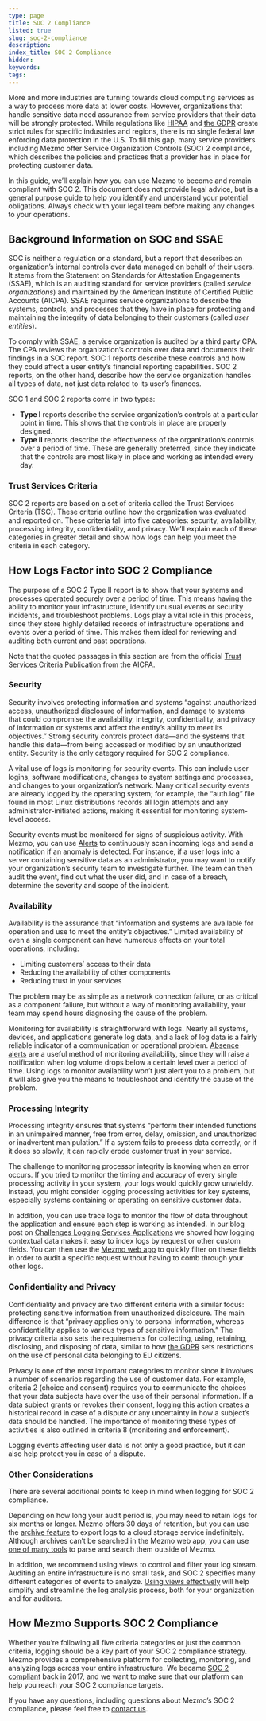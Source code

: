 ```yaml
---
type: page
title: SOC 2 Compliance
listed: true
slug: soc-2-compliance
description: 
index_title: SOC 2 Compliance
hidden: 
keywords: 
tags: 
---
```



More and more industries are turning towards cloud computing services as a way to process more data at lower costs. However, organizations that handle sensitive data need assurance from service providers that their data will be strongly protected. While regulations like [HIPAA](/docs/hipaa-compliance) and [the GDPR](/docs/gdpr-compliance) create strict rules for specific industries and regions, there is no single federal law enforcing data protection in the U.S. To fill this gap, many service providers including Mezmo offer Service Organization Controls (SOC) 2 compliance, which describes the policies and practices that a provider has in place for protecting customer data.

In this guide, we’ll explain how you can use Mezmo to become and remain compliant with SOC 2. This document does not provide legal advice, but is a general purpose guide to help you identify and understand your potential obligations. Always check with your legal team before making any changes to your operations.

## Background Information on SOC and SSAE

SOC is neither a regulation or a standard, but a report that describes an organization’s internal controls over data managed on behalf of their users. It stems from the Statement on Standards for Attestation Engagements (SSAE), which is an auditing standard for service providers (called _service organizations_) and maintained by the American Institute of Certified Public Accounts (AICPA). SSAE requires service organizations to describe the systems, controls, and processes that they have in place for protecting and maintaining the integrity of data belonging to their customers (called _user entities_).

To comply with SSAE, a service organization is audited by a third party CPA. The CPA reviews the organization’s controls over data and documents their findings in a SOC report. SOC 1 reports describe these controls and how they could affect a user entity’s financial reporting capabilities. SOC 2 reports, on the other hand, describe how the service organization handles all types of data, not just data related to its user’s finances.

SOC 1 and SOC 2 reports come in two types:

- **Type I** reports describe the service organization’s controls at a particular point in time. This shows that the controls in place are properly designed.
- **Type II** reports describe the effectiveness of the organization’s controls over a period of time. These are generally preferred, since they indicate that the controls are most likely in place and working as intended every day.

### Trust Services Criteria

SOC 2 reports are based on a set of criteria called the Trust Services Criteria (TSC). These criteria outline how the organization was evaluated and reported on. These criteria fall into five categories: security, availability, processing integrity, confidentiality, and privacy. We’ll explain each of these categories in greater detail and show how logs can help you meet the criteria in each category.

## How Logs Factor into SOC 2 Compliance

The purpose of a SOC 2 Type II report is to show that your systems and processes operated securely over a period of time. This means having the ability to monitor your infrastructure, identify unusual events or security incidents, and troubleshoot problems. Logs play a vital role in this process, since they store highly detailed records of infrastructure operations and events over a period of time. This makes them ideal for reviewing and auditing both current and past operations.

Note that the quoted passages in this section are from the official [Trust Services Criteria Publication](https://www.aicpa.org/content/dam/aicpa/interestareas/frc/assuranceadvisoryservices/downloadabledocuments/trust-services-criteria.pdf) from the AICPA.

### Security

Security involves protecting information and systems “against unauthorized access, unauthorized disclosure of information, and damage to systems that could compromise the availability, integrity, confidentiality, and privacy of information or systems and affect the entity’s ability to meet its objectives.” Strong security controls protect data—and the systems that handle this data—from being accessed or modified by an unauthorized entity. Security is the only category required for SOC 2 compliance.

A vital use of logs is monitoring for security events. This can include user logins, software modifications, changes to system settings and processes, and changes to your organization’s network. Many critical security events are already logged by the operating system; for example, the “auth.log” file found in most Linux distributions records all login attempts and any administrator-initiated actions, making it essential for monitoring system-level access.

Security events must be monitored for signs of suspicious activity. With Mezmo, you can use [Alerts](/docs/add-alerts-to-views) to continuously scan incoming logs and send a notification if an anomaly is detected. For instance, if a user logs into a server containing sensitive data as an administrator, you may want to notify your organization’s security team to investigate further. The team can then audit the event, find out what the user did, and in case of a breach, determine the severity and scope of the incident.

### Availability

Availability is the assurance that “information and systems are available for operation and use to meet the entity’s objectives.” Limited availability of even a single component can have numerous effects on your total operations, including:

- Limiting customers’ access to their data
- Reducing the availability of other components
- Reducing trust in your services

The problem may be as simple as a network connection failure, or as critical as a component failure, but without a way of monitoring availability, your team may spend hours diagnosing the cause of the problem.

Monitoring for availability is straightforward with logs. Nearly all systems, devices, and applications generate log data, and a lack of log data is a fairly reliable indicator of a communication or operational problem. [Absence alerts](https://mezmo.com/blog/mezmo-absence-alerting/) are a useful method of monitoring availability, since they will raise a notification when log volume drops below a certain level over a period of time. Using logs to monitor availability won’t just alert you to a problem, but it will also give you the means to troubleshoot and identify the cause of the problem.

### Processing Integrity

Processing integrity ensures that systems “perform their intended functions in an unimpaired manner, free from error, delay, omission, and unauthorized or inadvertent manipulation.” If a system fails to process data correctly, or if it does so slowly, it can rapidly erode customer trust in your service.

The challenge to monitoring processor integrity is knowing when an error occurs. If you tried to monitor the timing and accuracy of every single processing activity in your system, your logs would quickly grow unwieldy. Instead, you might consider logging processing activities for key systems, especially systems containing or operating on sensitive customer data.

In addition, you can use trace logs to monitor the flow of data throughout the application and ensure each step is working as intended. In our blog post on [Challenges Logging Services Applications](https://www.mezmo.com/blog/challenges-with-logging-serverless-applications) we showed how logging contextual data makes it easy to index logs by request or other custom fields. You can then use the [Mezmo web app](https://app.Mezmo.com/) to quickly filter on these fields in order to audit a specific request without having to comb through your other logs.

### Confidentiality and Privacy

Confidentiality and privacy are two different criteria with a similar focus: protecting sensitive information from unauthorized disclosure. The main difference is that “privacy applies only to personal information, whereas confidentiality applies to various types of sensitive information.” The privacy criteria also sets the requirements for collecting, using, retaining, disclosing, and disposing of data, similar to how [the GDPR](https://www.mezmo.com/gdpr) sets restrictions on the use of personal data belonging to EU citizens.

Privacy is one of the most important categories to monitor since it involves a number of scenarios regarding the use of customer data. For example, criteria 2 (choice and consent) requires you to communicate the choices that your data subjects have over the use of their personal information. If a data subject grants or revokes their consent, logging this action creates a historical record in case of a dispute or any uncertainty in how a subject’s data should be handled. The importance of monitoring these types of activities is also outlined in criteria 8 (monitoring and enforcement).

Logging events affecting user data is not only a good practice, but it can also help protect you in case of a dispute.

### Other Considerations

There are several additional points to keep in mind when logging for SOC 2 compliance.

Depending on how long your audit period is, you may need to retain logs for six months or longer. Mezmo offers 30 days of retention, but you can use the [archive feature](/docs/archiving) to export logs to a cloud storage service indefinitely. Although archives can’t be searched in the Mezmo web app, you can use [one of many tools](https://www.mezmo.com/blog/how-to-search-through-mezmo-archives) to parse and search them outside of Mezmo.

In addition, we recommend using views to control and filter your log stream. Auditing an entire infrastructure is no small task, and SOC 2 specifies many different categories of events to analyze. [Using views effectively](https://www.mezmo.com/blog/guide-mezmo-views) will help simplify and streamline the log analysis process, both for your organization and for auditors.

## How Mezmo Supports SOC 2 Compliance

Whether you’re following all five criteria categories or just the common criteria, logging should be a key part of your SOC 2 compliance strategy. Mezmo provides a comprehensive platform for collecting, monitoring, and analyzing logs across your entire infrastructure. We became [SOC 2 compliant](https://www.mezmo.com/compliance) back in 2017, and we want to make sure that our platform can help you reach your SOC 2 compliance targets.

If you have any questions, including questions about Mezmo’s SOC 2 compliance, please feel free to [contact us](https://www.mezmo.com/contact).